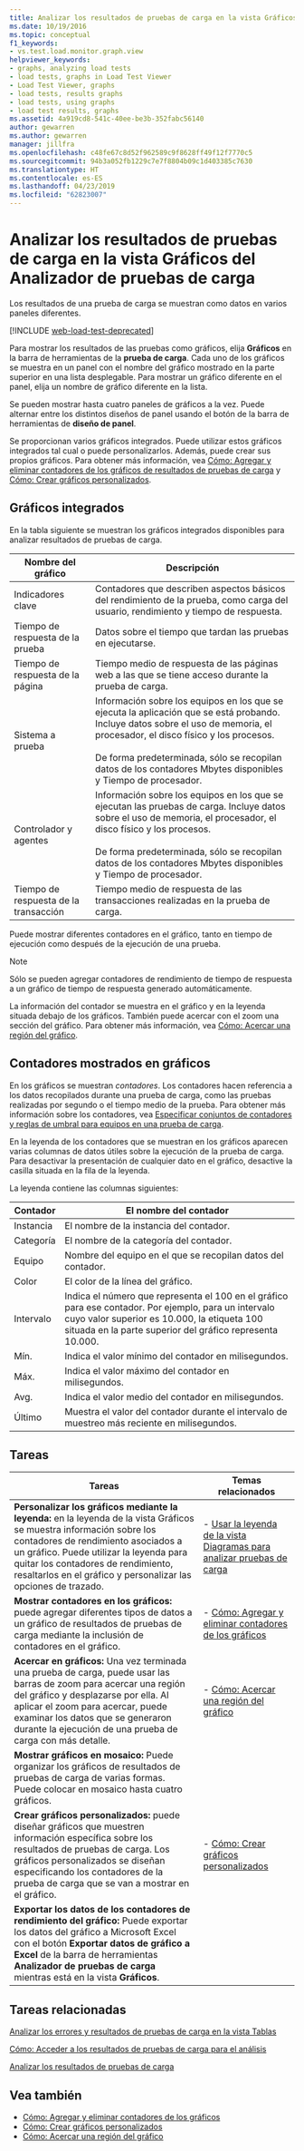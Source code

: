 ```yaml
---
title: Analizar los resultados de pruebas de carga en la vista Gráficos del Analizador de prueba de carga
ms.date: 10/19/2016
ms.topic: conceptual
f1_keywords:
- vs.test.load.monitor.graph.view
helpviewer_keywords:
- graphs, analyzing load tests
- load tests, graphs in Load Test Viewer
- Load Test Viewer, graphs
- load tests, results graphs
- load tests, using graphs
- load test results, graphs
ms.assetid: 4a919cd8-541c-40ee-be3b-352fabc56140
author: gewarren
ms.author: gewarren
manager: jillfra
ms.openlocfilehash: c48fe67c8d52f962589c9f8628ff49f12f7770c5
ms.sourcegitcommit: 94b3a052fb1229c7e7f8804b09c1d403385c7630
ms.translationtype: HT
ms.contentlocale: es-ES
ms.lasthandoff: 04/23/2019
ms.locfileid: "62823007"
---
```

# <a name="analyze-load-test-results-in-the-graphs-view-of-the-load-test-analyzer"></a>Analizar los resultados de pruebas de carga en la vista Gráficos del Analizador de pruebas de carga

Los resultados de una prueba de carga se muestran como datos en varios paneles diferentes.

[!INCLUDE [web-load-test-deprecated](includes/web-load-test-deprecated.md)]

Para mostrar los resultados de las pruebas como gráficos, elija **Gráficos** en la barra de herramientas de la **prueba de carga**. Cada uno de los gráficos se muestra en un panel con el nombre del gráfico mostrado en la parte superior en una lista desplegable. Para mostrar un gráfico diferente en el panel, elija un nombre de gráfico diferente en la lista.

Se pueden mostrar hasta cuatro paneles de gráficos a la vez. Puede alternar entre los distintos diseños de panel usando el botón de la barra de herramientas de **diseño de panel**.

Se proporcionan varios gráficos integrados. Puede utilizar estos gráficos integrados tal cual o puede personalizarlos. Además, puede crear sus propios gráficos. Para obtener más información, vea [Cómo: Agregar y eliminar contadores de los gráficos de resultados de pruebas de carga](../test/how-to-add-and-delete-counters-on-graphs-in-load-test-results.md) y [Cómo: Crear gráficos personalizados](../test/how-to-create-custom-graphs-in-load-test-results.md).

## <a name="built-in-graphs"></a>Gráficos integrados

En la tabla siguiente se muestran los gráficos integrados disponibles para analizar resultados de pruebas de carga.

|Nombre del gráfico|Descripción|
|-|-|
|Indicadores clave|Contadores que describen aspectos básicos del rendimiento de la prueba, como carga del usuario, rendimiento y tiempo de respuesta.|
|Tiempo de respuesta de la prueba|Datos sobre el tiempo que tardan las pruebas en ejecutarse.|
|Tiempo de respuesta de la página|Tiempo medio de respuesta de las páginas web a las que se tiene acceso durante la prueba de carga.|
|Sistema a prueba|Información sobre los equipos en los que se ejecuta la aplicación que se está probando. Incluye datos sobre el uso de memoria, el procesador, el disco físico y los procesos.<br /><br /> De forma predeterminada, sólo se recopilan datos de los contadores Mbytes disponibles y Tiempo de procesador.|
|Controlador y agentes|Información sobre los equipos en los que se ejecutan las pruebas de carga. Incluye datos sobre el uso de memoria, el procesador, el disco físico y los procesos.<br /><br /> De forma predeterminada, sólo se recopilan datos de los contadores Mbytes disponibles y Tiempo de procesador.|
|Tiempo de respuesta de la transacción|Tiempo medio de respuesta de las transacciones realizadas en la prueba de carga.|

 Puede mostrar diferentes contadores en el gráfico, tanto en tiempo de ejecución como después de la ejecución de una prueba.

> [!NOTE]
> Sólo se pueden agregar contadores de rendimiento de tiempo de respuesta a un gráfico de tiempo de respuesta generado automáticamente.

 La información del contador se muestra en el gráfico y en la leyenda situada debajo de los gráficos. También puede acercar con el zoom una sección del gráfico. Para obtener más información, vea [Cómo: Acercar una región del gráfico](../test/how-to-zoom-in-on-a-region-of-the-graph-in-load-test-results.md).

## <a name="counters-displayed-in-graphs"></a>Contadores mostrados en gráficos

 En los gráficos se muestran *contadores*. Los contadores hacen referencia a los datos recopilados durante una prueba de carga, como las pruebas realizadas por segundo o el tiempo medio de la prueba. Para obtener más información sobre los contadores, vea [Especificar conjuntos de contadores y reglas de umbral para equipos en una prueba de carga](../test/specify-counter-sets-and-threshold-rules-for-load-testing.md).

 En la leyenda de los contadores que se muestran en los gráficos aparecen varias columnas de datos útiles sobre la ejecución de la prueba de carga. Para desactivar la presentación de cualquier dato en el gráfico, desactive la casilla situada en la fila de la leyenda.

 La leyenda contiene las columnas siguientes:

|Contador|El nombre del contador|
|-|-|
|Instancia|El nombre de la instancia del contador.|
|Categoría|El nombre de la categoría del contador.|
|Equipo|Nombre del equipo en el que se recopilan datos del contador.|
|Color|El color de la línea del gráfico.|
|Intervalo|Indica el número que representa el 100 en el gráfico para ese contador. Por ejemplo, para un intervalo cuyo valor superior es 10.000, la etiqueta 100 situada en la parte superior del gráfico representa 10.000.|
|Mín.|Indica el valor mínimo del contador en milisegundos.|
|Máx.|Indica el valor máximo del contador en milisegundos.|
|Avg.|Indica el valor medio del contador en milisegundos.|
|Último|Muestra el valor del contador durante el intervalo de muestreo más reciente en milisegundos.|

## <a name="tasks"></a>Tareas

|Tareas|Temas relacionados|
|-|-|
|**Personalizar los gráficos mediante la leyenda:** en la leyenda de la vista Gráficos se muestra información sobre los contadores de rendimiento asociados a un gráfico. Puede utilizar la leyenda para quitar los contadores de rendimiento, resaltarlos en el gráfico y personalizar las opciones de trazado.|-   [Usar la leyenda de la vista Diagramas para analizar pruebas de carga](../test/use-the-graphs-view-legend-to-analyze-load-tests.md)|
|**Mostrar contadores en los gráficos:** puede agregar diferentes tipos de datos a un gráfico de resultados de pruebas de carga mediante la inclusión de contadores en el gráfico.|-   [Cómo: Agregar y eliminar contadores de los gráficos](../test/how-to-add-and-delete-counters-on-graphs-in-load-test-results.md)|
|**Acercar en gráficos:** Una vez terminada una prueba de carga, puede usar las barras de zoom para acercar una región del gráfico y desplazarse por ella. Al aplicar el zoom para acercar, puede examinar los datos que se generaron durante la ejecución de una prueba de carga con más detalle.|-   [Cómo: Acercar una región del gráfico](../test/how-to-zoom-in-on-a-region-of-the-graph-in-load-test-results.md)|
|**Mostrar gráficos en mosaico:** Puede organizar los gráficos de resultados de pruebas de carga de varias formas. Puede colocar en mosaico hasta cuatro gráficos.||
|**Crear gráficos personalizados:** puede diseñar gráficos que muestren información específica sobre los resultados de pruebas de carga. Los gráficos personalizados se diseñan especificando los contadores de la prueba de carga que se van a mostrar en el gráfico.|-   [Cómo: Crear gráficos personalizados](../test/how-to-create-custom-graphs-in-load-test-results.md)|
|**Exportar los datos de los contadores de rendimiento del gráfico:** Puede exportar los datos del gráfico a Microsoft Excel con el botón **Exportar datos de gráfico a Excel** de la barra de herramientas **Analizador de pruebas de carga** mientras está en la vista **Gráficos**.||

## <a name="related-tasks"></a>Tareas relacionadas

 [Analizar los errores y resultados de pruebas de carga en la vista Tablas](../test/analyze-load-test-results-and-errors-in-the-tables-view.md)

 [Cómo: Acceder a los resultados de pruebas de carga para el análisis](../test/how-to-access-load-test-results-for-analysis.md)

 [Analizar los resultados de pruebas de carga](../test/analyze-load-test-results-using-the-load-test-analyzer.md)

## <a name="see-also"></a>Vea también

- [Cómo: Agregar y eliminar contadores de los gráficos](../test/how-to-add-and-delete-counters-on-graphs-in-load-test-results.md)
- [Cómo: Crear gráficos personalizados](../test/how-to-create-custom-graphs-in-load-test-results.md)
- [Cómo: Acercar una región del gráfico](../test/how-to-zoom-in-on-a-region-of-the-graph-in-load-test-results.md)
